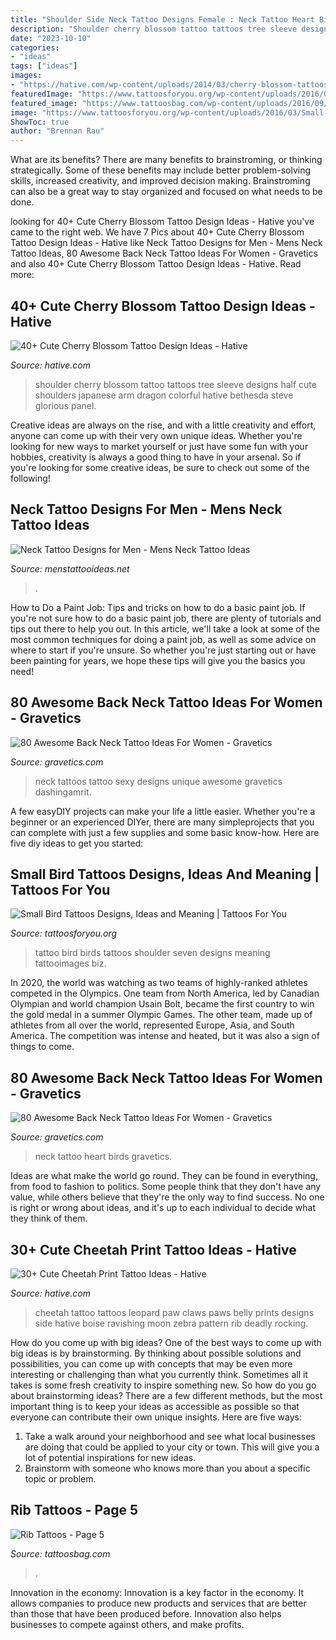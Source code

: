 ```yaml
---
title: "Shoulder Side Neck Tattoo Designs Female : Neck Tattoo Heart Birds Gravetics"
description: "Shoulder cherry blossom tattoo tattoos tree sleeve designs half cute shoulders japanese arm dragon colorful hative bethesda steve glorious panel"
date: "2023-10-10"
categories:
- "ideas"
tags: ["ideas"]
images:
- "https://hative.com/wp-content/uploads/2014/03/cherry-blossom-tattoos/12-cherry-blossom-on-shoulder.jpg"
featuredImage: "https://www.tattoosforyou.org/wp-content/uploads/2016/03/Small-Black-Bird-Tattoo.jpg"
featured_image: "https://www.tattoosbag.com/wp-content/uploads/2016/09/Colored-Rose-Tattoo-On-Rib.jpg"
image: "https://www.tattoosforyou.org/wp-content/uploads/2016/03/Small-Black-Bird-Tattoo.jpg"
ShowToc: true
author: "Brennan Rau"
---
```



What are its benefits?
There are many benefits to brainstroming, or thinking strategically. Some of these benefits may include better problem-solving skills, increased creativity, and improved decision making. Brainstroming can also be a great way to stay organized and focused on what needs to be done.

	

		
looking for 40+ Cute Cherry Blossom Tattoo Design Ideas - Hative you've came to the right web. We have 7 Pics about 40+ Cute Cherry Blossom Tattoo Design Ideas - Hative like Neck Tattoo Designs for Men - Mens Neck Tattoo Ideas, 80 Awesome Back Neck Tattoo Ideas For Women - Gravetics and also 40+ Cute Cherry Blossom Tattoo Design Ideas - Hative. Read more:
		
    
## 40+ Cute Cherry Blossom Tattoo Design Ideas - Hative

<img loading=lazy src="https://hative.com/wp-content/uploads/2014/03/cherry-blossom-tattoos/12-cherry-blossom-on-shoulder.jpg" onerror="this.onerror=null;this.src='https://tse1.mm.bing.net/th?id=OIP.ju1fGB7B9OwgdSmPtyLzYQHaJ4&amp;pid=15.1';" alt="40+ Cute Cherry Blossom Tattoo Design Ideas - Hative">

_Source: hative.com_

>shoulder cherry blossom tattoo tattoos tree sleeve designs half cute shoulders japanese arm dragon colorful hative bethesda steve glorious panel. 

	

Creative ideas are always on the rise, and with a little creativity and effort, anyone can come up with their very own unique ideas. Whether you're looking for new ways to market yourself or just have some fun with your hobbies, creativity is always a good thing to have in your arsenal. So if you're looking for some creative ideas, be sure to check out some of the following!

    
## Neck Tattoo Designs For Men - Mens Neck Tattoo Ideas

<img loading=lazy src="http://www.menstattooideas.net/tattooimages/2014/07/neck-35.jpg" onerror="this.onerror=null;this.src='https://tse2.mm.bing.net/th?id=OIP.DQwoYtJGeA3tCFv1PbFCIgHaKt&amp;pid=15.1';" alt="Neck Tattoo Designs for Men - Mens Neck Tattoo Ideas">

_Source: menstattooideas.net_

>. 

	

How to Do a Paint Job: Tips and tricks on how to do a basic paint job.
If you're not sure how to do a basic paint job, there are plenty of tutorials and tips out there to help you out. In this article, we'll take a look at some of the most common techniques for doing a paint job, as well as some advice on where to start if you're unsure. So whether you're just starting out or have been painting for years, we hope these tips will give you the basics you need!

    
## 80 Awesome Back Neck Tattoo Ideas For Women - Gravetics

<img loading=lazy src="https://www.gravetics.com/wp-content/uploads/2016/11/Font-Tattoo-on-neck.jpg" onerror="this.onerror=null;this.src='https://tse3.mm.bing.net/th?id=OIP.gjuXliGaqgEb4NMZhWM0GAHaLl&amp;pid=15.1';" alt="80 Awesome Back Neck Tattoo Ideas For Women - Gravetics">

_Source: gravetics.com_

>neck tattoos tattoo sexy designs unique awesome gravetics dashingamrit. 

	

A few easyDIY projects can make your life a little easier. Whether you're a beginner or an experienced DIYer, there are many simpleprojects that you can complete with just a few supplies and some basic know-how. Here are five diy ideas to get you started: 

    
## Small Bird Tattoos Designs, Ideas And Meaning | Tattoos For You

<img loading=lazy src="https://www.tattoosforyou.org/wp-content/uploads/2016/03/Small-Black-Bird-Tattoo.jpg" onerror="this.onerror=null;this.src='https://tse2.mm.bing.net/th?id=OIP.R44KMdNI89dgzHQtX9i8QAHaJ4&amp;pid=15.1';" alt="Small Bird Tattoos Designs, Ideas and Meaning | Tattoos For You">

_Source: tattoosforyou.org_

>tattoo bird birds tattoos shoulder seven designs meaning tattooimages biz. 

	

In 2020, the world was watching as two teams of highly-ranked athletes competed in the Olympics. One team from North America, led by Canadian Olympian and world champion Usain Bolt, became the first country to win the gold medal in a summer Olympic Games. The other team, made up of athletes from all over the world, represented Europe, Asia, and South America. The competition was intense and heated, but it was also a sign of things to come.

    
## 80 Awesome Back Neck Tattoo Ideas For Women - Gravetics

<img loading=lazy src="https://www.gravetics.com/wp-content/uploads/2016/11/Two-Birds-And-A-Small-Heart-Tattoo-On-Back-Of-Neck.jpg" onerror="this.onerror=null;this.src='https://tse4.mm.bing.net/th?id=OIP.oabbqa3tfepcouSdQGaeswHaHU&amp;pid=15.1';" alt="80 Awesome Back Neck Tattoo Ideas For Women - Gravetics">

_Source: gravetics.com_

>neck tattoo heart birds gravetics. 

	

Ideas are what make the world go round. They can be found in everything, from food to fashion to politics. Some people think that they don't have any value, while others believe that they're the only way to find success. No one is right or wrong about ideas, and it's up to each individual to decide what they think of them.

    
## 30+ Cute Cheetah Print Tattoo Ideas - Hative

<img loading=lazy src="https://hative.com/wp-content/uploads/2014/02/cheetah-tattoos/cheetah-print-paws-belly-22.jpg" onerror="this.onerror=null;this.src='https://tse1.mm.bing.net/th?id=OIP.fl6yPpZwTNaMoKvnb3-6KAHaHO&amp;pid=15.1';" alt="30+ Cute Cheetah Print Tattoo Ideas - Hative">

_Source: hative.com_

>cheetah tattoo tattoos leopard paw claws paws belly prints designs side hative boise ravishing moon zebra pattern rib deadly rocking. 

	

How do you come up with big ideas?
One of the best ways to come up with big ideas is by brainstorming. By thinking about possible solutions and possibilities, you can come up with concepts that may be even more interesting or challenging than what you currently think. Sometimes all it takes is some fresh creativity to inspire something new. So how do you go about brainstorming ideas? There are a few different methods, but the most important thing is to keep your ideas as accessible as possible so that everyone can contribute their own unique insights. Here are five ways: 
1) Take a walk around your neighborhood and see what local businesses are doing that could be applied to your city or town. This will give you a lot of potential inspirations for new ideas. 
2) Brainstorm with someone who knows more than you about a specific topic or problem.

    
## Rib Tattoos - Page 5

<img loading=lazy src="https://www.tattoosbag.com/wp-content/uploads/2016/09/Colored-Rose-Tattoo-On-Rib.jpg" onerror="this.onerror=null;this.src='https://tse2.mm.bing.net/th?id=OIP.Zgb3UzSlPpNKqF7Vhq7oyQHaLE&amp;pid=15.1';" alt="Rib Tattoos - Page 5">

_Source: tattoosbag.com_

>. 

	

Innovation in the economy:
Innovation is a key factor in the economy. It allows companies to produce new products and services that are better than those that have been produced before. Innovation also helps businesses to compete against others, and make profits.

